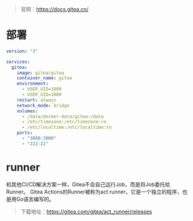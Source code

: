 > 官网：https://docs.gitea.cn/

# 部署

```yml
version: "3"

services:
  gitea:
    image: gitea/gitea
    container_name: gitea
    environment:
      - USER_UID=1000
      - USER_GID=1000
    restart: always
    network_mode: bridge
    volumes:
      - /data/docker-data/gitea:/data
      - /etc/timezone:/etc/timezone:ro
      - /etc/localtime:/etc/localtime:ro
    ports:
      - "3000:3000"
      - "222:22"
```

# runner
和其他CI/CD解决方案一样，Gitea不会自己运行Job，而是将Job委托给Runner。 Gitea Actions的Runner被称为act runner，它是一个独立的程序，也是用Go语言编写的。

> 下载地址：https://gitea.com/gitea/act_runner/releases
